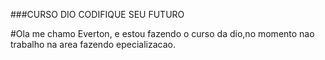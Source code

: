 
###CURSO DIO CODIFIQUE SEU FUTURO

#Ola me chamo Everton, e estou fazendo o curso da dio,no momento nao trabalho na area fazendo epecializacao.
